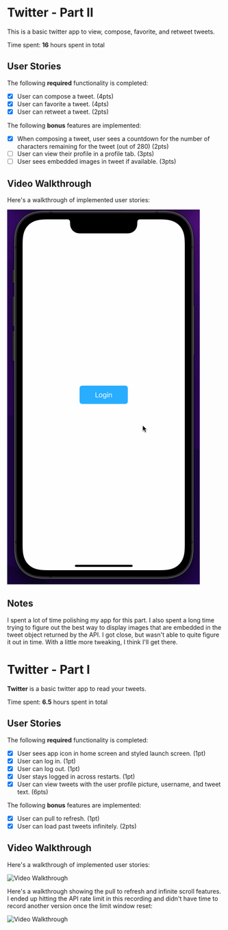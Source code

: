 # Twitter - Part II

This is a basic twitter app to view, compose, favorite, and retweet tweets.

Time spent: **16** hours spent in total

## User Stories

The following **required** functionality is completed:

- [x] User can compose a tweet. (4pts)
- [x] User can favorite a tweet. (4pts)
- [x] User can retweet a tweet. (2pts)

The following **bonus** features are implemented:

- [x] When composing a tweet, user sees a countdown for the number of characters remaining for the tweet (out of 280) (2pts)
- [ ] User can view their profile in a profile tab. (3pts)
- [ ] User sees embedded images in tweet if available. (3pts)

## Video Walkthrough

Here's a walkthrough of implemented user stories:

<img src='demo3.gif' title='Video Walkthrough' width='' alt='Video Walkthrough' />

## Notes

I spent a lot of time polishing my app for this part. I also spent a long time trying to figure out
the best way to display images that are embedded in the tweet object returned by the API. I got close,
but wasn't able to quite figure it out in time. With a little more tweaking, I think I'll get there.

# Twitter - Part I

**Twitter** is a basic twitter app to read your tweets.

Time spent: **6.5** hours spent in total

## User Stories

The following **required** functionality is completed:

- [x] User sees app icon in home screen and styled launch screen. (1pt)
- [x] User can log in. (1pt)
- [x] User can log out. (1pt)
- [x] User stays logged in across restarts. (1pt)
- [x] User can view tweets with the user profile picture, username, and tweet text. (6pts)

The following **bonus** features are implemented:

- [x] User can pull to refresh. (1pt)
- [x] User can load past tweets infinitely. (2pts)

## Video Walkthrough

Here's a walkthrough of implemented user stories:

<img src='demo.gif' title='Video Walkthrough' width='' alt='Video Walkthrough' />

Here's a walkthrough showing the pull to refresh and infinite scroll features.
I ended up hitting the API rate limit in this recording and didn't have time to
record another version once the limit window reset:

<img src='demo2.gif' title='Video Walkthrough' width='' alt='Video Walkthrough' />
